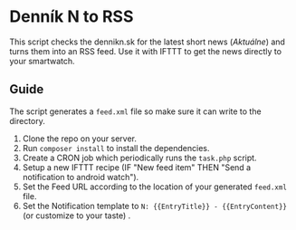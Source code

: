 # Denník N to RSS

This script checks the dennikn.sk for the latest short news (_Aktuálne_) and turns them into an RSS feed. Use it with IFTTT to get the news directly to your smartwatch.

## Guide

The script generates a `feed.xml` file so make sure it can write to the directory.

1. Clone the repo on your server.
2. Run `composer install` to install the dependencies.
3. Create a CRON job which periodically runs the `task.php` script.
4. Setup a new IFTTT recipe (IF "New feed item" THEN "Send a notification to android watch").
5. Set the Feed URL according to the location of your generated `feed.xml` file.
6. Set the Notification template to `N: {{EntryTitle}} - {{EntryContent}}` (or customize to your taste)
.
